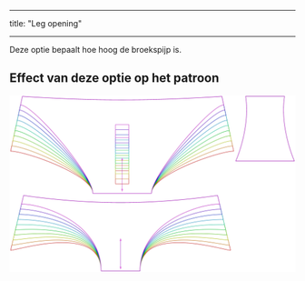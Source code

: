 - - -
title: "Leg opening"
- - -

Deze optie bepaalt hoe hoog de broekspijp is.

## Effect van deze optie op het patroon

![Deze afbeelding toont het effect van deze optie door meerdere varianten die een andere waarde hebben voor deze optie te vervangen](ursula_legopening_sample.svg "Effect of this option on the pattern")
